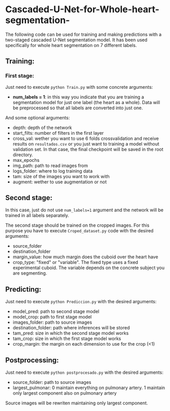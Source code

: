 # Cascaded-U-Net-for-Whole-heart-segmentation-

The following code can be used for training and making predictions with a two-staged cascaded U-Net segmentation model. It has been used specifically for whole heart segmentation on 7 different labels. 

## Training:

### First stage:

Just need to execute `python Train.py` with some concrete arguments:
- **num_labels = 1**: in this way you indicate that you are training a segmentation model for just one label (the heart as a whole). Data will be preprocessed so that all labels are converted into just one. 

And some optional arguments:
- depth: depth of the network
- start_filts: number of filters in the first layer
- cross_val: wether you want to use 6 folds crossvalidation and receive results on `resultados.csv` or you just want to training a model without validation set. In that case, the final checkpoint will be saved in the root directory. 
- max_epochs
- img_path: path to read images from
- logs_folder: where to log training data
- tam: size of the images you want to work with
- augment: wether to use augmentation or not

## Second stage:

In this case, just do not use `num_labels=1` argument and the network will be trained in all labels separately. 

The second stage should be trained on the cropped images. For this purpose you have to execute `Croped_dataset.py` code with the desired arguments:
- source_folder
- destination_folder
- margin_value: how much margin does the cuboid over the heart have
- crop_type: "fixed" or "variable". The fixed type uses a fixed experimental cuboid. The variable depends on the concrete subject you are segmenting. 

## Predicting:

Just need to execute `python Prediccion.py` with the desired arguments:
- model_pred: path to second stage model
- model_crop: path to first stage model
- images_folder: path to source images
- destination_folder: path where inferences will be stored
- tam_pred: size in which the second stage model works
- tam_crop: size in which the first stage model works
- crop_margin: the margin on each dimension to use for the crop (<1)

## Postprocessing:

Just need to execute `python postprocesado.py` with the desired arguments:
- source_folder: path to source images
- largest_pulmonar: 0 maintain everything on pulmonary artery. 1 maintain only largest component also on pulmonary artery

Source images will be rewriten maintaining only largest component. 